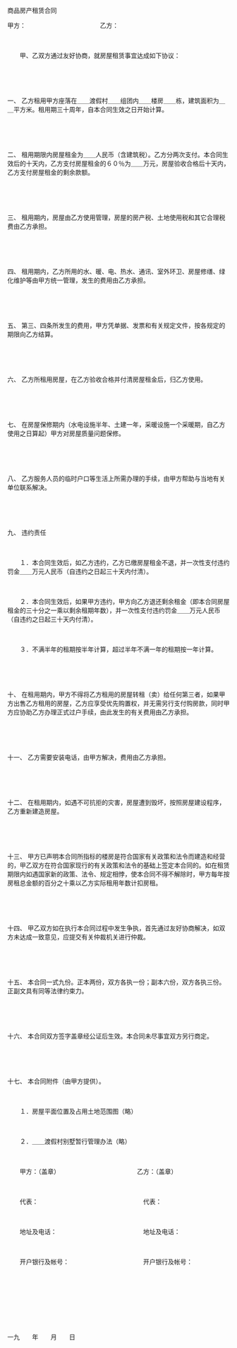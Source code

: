 



商品房产租赁合同



 甲方：　　　　　　　　　　　　乙方：

　　

　　甲、乙双方通过友好协商，就房屋租赁事宜达成如下协议：

　　

　　

一、
乙方租用甲方座落在＿＿渡假村＿＿组团内＿＿楼房＿＿栋，建筑面积为＿＿平方米。租用期三十周年，自本合同生效之日开始计算。

　　

　　

二、
租用期限内房屋租金为＿＿人民币（含建筑税）。乙方分两次支付。本合同生效后的十天内，乙方支付房屋租金的６０％为＿＿万元，房屋验收合格后十天内，乙方支付房屋租金的剩余款额。

　　

　　

三、
租用期内，房屋由乙方使用管理，房屋的房产税、土地使用税和其它合理税费由乙方承担。

　　

　　

四、
租用期内，乙方所用的水、暖、电、热水、通讯、室外环卫、房屋修缮、绿化维护等由甲方统一管理，发生的费用由乙方承担。

　　

　　

五、
第三、四条所发生的费用，甲方凭单据、发票和有关规定文件，按各规定的期限向乙方结算。

　　

　　

六、
乙方所租用房屋，在乙方验收合格并付清房屋租金后，归乙方使用。

　　

　　

七、
在房屋保修期内（水电设施半年、土建一年，采暖设施一个采暖期，自乙方使用之日算起）甲方对房屋质量问题保修。

　　

　　

八、
乙方服务人员的临时户口等生活上所需办理的手续，由甲方帮助与当地有关单位联系解决。

　　

　　

九、
违约责任

　　

　　１．本合同生效后，如乙方违约，乙方已缴房屋租金不退，并一次性支付违约罚金＿＿万元人民币（自违约之日起三十天内付清）。

　　

　　２．本合同生效后，如果甲方违约，甲方向乙方退还剩余租金（即本合同房屋租金的三十分之一乘以剩余租期年数），并一次性支付违约罚金＿＿万元人民币（自违约之日起三十天内付清）。

　　

　　３．不满半年的租期按半年计算，超过半年不满一年的租期按一年计算。

　　

　　

十、
在租用期内，甲方不得将乙方租用的房屋转租（卖）给任何第三者，如果甲方出售乙方租用的房屋，乙方应享受优先购置权，并无需另行支付购房款，同时甲方应协助乙方办理正式过户手续，由此发生的有关费用由乙方承担。

　　

　　

十一、
乙方需要安装电话，由甲方解决，费用由乙方承担。

　　

　　

十二、
在租用期内，如遇不可抗拒的灾害，房屋遭到毁坏，按照房屋建设程序，乙方重新建造房屋。

　　

　　

十三、
甲方已声明本合同所指标的楼房是符合国家有关政策和法令而建造和经营的，甲乙双方在符合国家现行的有关政策和法令的基础上签定本合同的。如在租赁期限内如遇国家新的政策、法令、规定相悖，使本合同不得不解除时，甲方每年按房租总金额的百分之十乘以乙方实际租用年数计扣房租。

　　

　　

十四、
甲乙双方如在执行本合同过程中发生争执，首先通过友好协商解决，如双方未达成一致意见，应提交有关仲裁机关进行仲裁。

　　

　　

十五、
本合同一式九份。正本两份，双方各执一份；副本六份，双方各执三份。正副文具有同等法律约束力。

　　

　　

十六、
本合同双方签字盖章经公证后生效。本合同未尽事宜双方另行商定。

　　

　　

十七、
本合同附件（由甲方提供）。

　　

　　１．房屋平面位置及占用土地范围图（略）

　　

　　２．＿＿渡假村别墅暂行管理办法（略）

　　

　　甲方：（盖章）　　　　　　　　　　　　　乙方：（盖章）

　　

　　代表：　　　　　　　　　　　　　　　　　代表：

　　

　　地址及电话：　　　　　　　　　　　　　　地址及电话：

　　

　　开户银行及帐号：　　　　　　　　　　　　开户银行及帐号：

　　

　　　　　　　　　　　　　　　　　　　　

　　

　　 


  一九　　年　　月　　日

